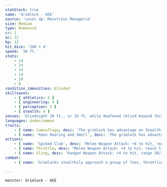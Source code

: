 ```yaml
---
statblock: true
name: 'Grimlock - A5E'
source: 'Level Up: Monstrous Menagerie'
size: Medium
type: Humanoid
cr: 1
ac: 12
hp: 13
hit_dice: '2d8 + 4'
speed: '30 ft.'
stats:
    - 14
    - 14
    - 14
    - 14
    - 10
    - 8
condition_immunities: blinded
skillsaves:
    - { athletics: 4 }
    - { engineering: 4 }
    - { perception: 2 }
    - { stealth: 4 }
senses: 'blindsight 30 ft., or 10 ft. while deafened (blind beyond this radius), passive Perception 14'
languages: Undercommon
traits:
    - { name: Camouflage, desc: 'The grimlock has advantage on Stealth checks made to hide in rocky terrain.' }
    - { name: 'Keen Hearing and Smell', desc: 'The grimlock has advantage on Perception checks that rely on hearing or smell.' }
actions:
    - { name: 'Spiked Club', desc: 'Melee Weapon Attack: +4 to hit, reach 5 ft., one target. Hit: 4 (1d4 + 2) bludgeoning damage plus 2 (1d4) piercing damage.' }
    - { name: Throttle, desc: "Melee Weapon Attack: +4 to hit, reach 5 ft., one creature. Hit: 4 (1d4 + 2) bludgeoning damage, and the target is grappled (escape DC 12) and can't breathe. Until this grapple ends, the grimlock can't use any attack other than throttle and only against the grappled target, and it makes this attack with advantage." }
    - { name: Sling, desc: 'Ranged Weapon Attack: +4 to hit, range 30/120 ft., one target. Hit: 4 (1d4 + 2) bludgeoning damage.' }
combat:
    - { name: 'Grimlocks stealthily approach a group of foes, throttling and dragging them off one at a time', desc: 'In a pitched battle, grimlocks are adept at determining which creatures are moving hesitantly (blinded by darkness or other effects) and attacking those targets. After two rounds of face-to-face combat, grimlocks retreat, tracking their foes from a distance and attacking again when surprise is on their side.' }

---
```

```statblock
monster: Grimlock - A5E
```
